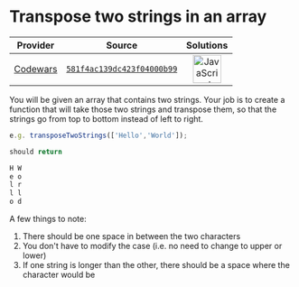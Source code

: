 [_metadata_:generated]: - "true"

# Transpose two strings in an array

<!-- INFO TABLE BEGIN -->

| Provider                                        | Source                                                                               | Solutions                                                                                                                                                    |
| :---------------------------------------------: | :----------------------------------------------------------------------------------: | :----------------------------------------------------------------------------------------------------------------------------------------------------------: |
| [Codewars](../../../docs/providers/Codewars.md) | [`581f4ac139dc423f04000b99`](https://www.codewars.com/kata/581f4ac139dc423f04000b99) | [<img src="https://res.cloudinary.com/rascaltwo/image/upload/v1631924076/javascript_ehszr7.svg" alt="JavaScript" title="JavaScript" width="50" />](solve.js) |

<!-- INFO TABLE END -->

You will be given an array that contains two strings. Your job is to create a function that will take those two strings and transpose them, so that the strings go from top to bottom instead of left to right.
```javascript
e.g. transposeTwoStrings(['Hello','World']);

should return

H W  
e o  
l r  
l l  
o d
```
A few things to note:

1. There should be one space in between the two characters
2. You don't have to modify the case (i.e. no need to change to upper or lower)
3. If one string is longer than the other, there should be a space where the character would be

